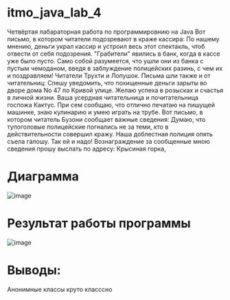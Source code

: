 # itmo_java_lab_4
Четвёртая лабараторная работа по программировнию на Java
Вот письмо, в котором читатели подозревают в краже кассира: По нашему мнению, деньги украл кассир и устроил весь этот спектакль, чтоб отвести от себя подозрения. "Грабители" явились в банк, когда в кассе уже было пусто. Само собой разумеется, что ушли они из банка с пустым чемоданом, введя в заблуждение полицейских разинь, с чем их и поздравляем! Читатели Трухти и Лопушок. Письма шли также и от читательниц: Спешу уведомить, что похищенные деньги зарыты во дворе дома No 47 по Кривой улице. Желаю успеха в розысках и счастья в личной жизни. Ваша усердная читательница и почитательница госпожа Кактус. При сем сообщаю, что отлично печатаю на пишущей машинке, знаю кулинарию и умею играть на трубе. Вот письмо, в котором читатель Бузони сообщает важные сведения: Думаю, что тупоголовые полицейские погнались не за теми, кто в действительности совершил кражу. Наша доблестная полиция опять съела галошу. Так ей и надо! Вознаграждение за сообщенные мною сведения прошу выслать по адресу: Крысиная горка, 

# Диаграмма
![image](https://github.com/Deformater/itmo_java_lab_4/assets/76251290/2de8bd31-ba15-491d-a6c6-b5b1dece83cb)

# Результат работы программы
![image](https://github.com/Deformater/itmo_java_lab_4/assets/76251290/fa215e07-9277-464e-b577-a463167ffeb8)

# Выводы:
Анонимные классы круто класссно
